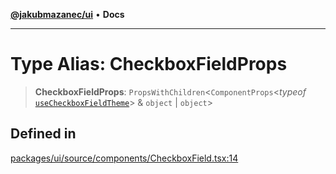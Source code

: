 [**@jakubmazanec/ui**](../README.md) • **Docs**

---

# Type Alias: CheckboxFieldProps

> **CheckboxFieldProps**: `PropsWithChildren`\<`ComponentProps`\<_typeof_
> [`useCheckboxFieldTheme`](../functions/useCheckboxFieldTheme.md)\> & `object` \| `object`\>

## Defined in

[packages/ui/source/components/CheckboxField.tsx:14](https://github.com/jakubmazanec/tools/blob/05074a1dedd887672f015df129961cd35c75acfe/packages/ui/source/components/CheckboxField.tsx#L14)
